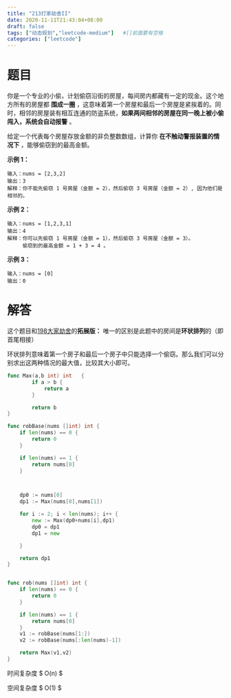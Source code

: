 ```yaml
---
title: "213打家劫舍II"
date: 2020-11-11T21:43:04+08:00
draft: false
tags: ["动态规划","leetcode-medium"]   #[]前面要有空格
categories: ["leetcode"]
---
```


# 题目

你是一个专业的小偷，计划偷窃沿街的房屋，每间房内都藏有一定的现金。这个地方所有的房屋都 **围成一圈** ，这意味着第一个房屋和最后一个房屋是紧挨着的。同时，相邻的房屋装有相互连通的防盗系统，**如果两间相邻的房屋在同一晚上被小偷闯入，系统会自动报警** 。

给定一个代表每个房屋存放金额的非负整数数组，计算你 **在不触动警报装置的情况下** ，能够偷窃到的最高金额。

 

**示例 1：**

```
输入：nums = [2,3,2]
输出：3
解释：你不能先偷窃 1 号房屋（金额 = 2），然后偷窃 3 号房屋（金额 = 2）, 因为他们是相邻的。
```

**示例 2：**

```
输入：nums = [1,2,3,1]
输出：4
解释：你可以先偷窃 1 号房屋（金额 = 1），然后偷窃 3 号房屋（金额 = 3）。
     偷窃到的最高金额 = 1 + 3 = 4 。
```

**示例 3：**

```
输入：nums = [0]
输出：0
```



# 解答

这个题目和[198大家劫舍](../198大家劫舍)的**拓展版：** 唯一的区别是此题中的房间是**环状排列**的（即首尾相接）

环状排列意味着第一个房子和最后一个房子中只能选择一个偷窃。那么我们可以分别求出这两种情况的最大值，比较其大小即可。

```go
func Max(a,b int) int   {
		if a > b {
			return a
		}

		return b
}

func robBase(nums []int) int {
	if len(nums) == 0 {
		return 0
	}

	if len(nums) == 1 {
		return nums[0]
	}



	dp0 := nums[0]
	dp1 := Max(nums[0],nums[1])

	for i := 2; i < len(nums); i++ {
		new := Max(dp0+nums[i],dp1)
		dp0 = dp1
		dp1 = new

	}

	return dp1
}


func rob(nums []int) int {
	if len(nums) == 0 {
		return 0
	}

	if len(nums) == 1 {
		return nums[0]
	}
	v1 := robBase(nums[1:])
	v2 := robBase(nums[:len(nums)-1])

	return Max(v1,v2)
}
```

时间复杂度 $ O(n) $

空间复杂度 $ O(1) $

